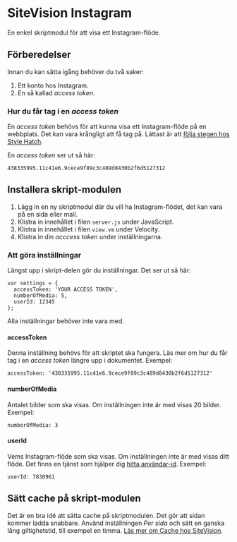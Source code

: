 # SiteVision Instagram

En enkel skriptmodul för att visa ett Instagram-flöde.

## Förberedelser

Innan du kan sätta igång behöver du två saker:

1. Ett konto hos Instagram.
2. En så kallad *access token*.

### Hur du får tag i en *access token*

En *access token* behövs för att kunna visa ett Instagram-flöde på en webbplats. Det kan vara krångligt att få tag på. Lättast är att [följa stegen hos Style Hatch](http://stylehatch.co/instagram/).

En *access token* ser ut så här:

    438335995.11c41e6.9cece9f89c3c489d8430b2f6d5127312

## Installera skript-modulen

1. Lägg in en ny skriptmodul där du vill ha Instagram-flödet, det kan vara på en sida eller mall.
2. Klistra in innehållet i filen `server.js` under JavaScript.
3. Klistra in innehållet i filen `view.vm` under Velocity.
4. Klistra in din *acccess token* under inställningarna.

### Att göra inställningar

Längst upp i skript-delen gör du inställningar. Det ser ut så här:

    var settings = {
      accessToken: 'YOUR ACCESS TOKEN',
      numberOfMedia: 5,
      userId: 12345
    };

Alla inställningar behöver inte vara med.

#### accessToken

Denna inställning behövs för att skriptet ska fungera. Läs mer om hur du får tag i en *access token* längre upp i dokumentet. Exempel:

    accessToken: '438335995.11c41e6.9cece9f89c3c489d8430b2f6d5127312'

#### numberOfMedia

Antalet bilder som ska visas. Om inställningen inte är med visas 20 bilder. Exempel:

    numberOfMedia: 3

#### userId

Vems Instagram-flöde som ska visas. Om inställningen inte är med visas ditt flöde. Det finns en tjänst som hjälper dig [hitta användar-id](http://jelled.com/instagram/lookup-user-id). Exempel:

    userId: 7830961

## Sätt cache på skript-modulen

Det är en bra idé att sätta cache på skriptmodulen. Det gör att sidan kommer ladda snabbare. Använd inställningen *Per sida* och sätt en ganska lång giltighetstid, till exempel en timma. [Läs mer om Cache hos SiteVision](http://help3.sitevision.se/SiteVision_3_0/portletCache.html).